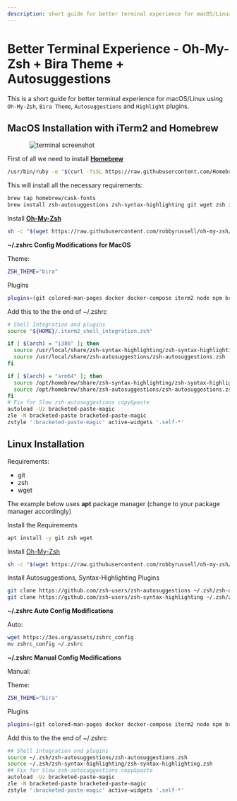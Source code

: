```yaml
---
description: short guide for better terminal experience for macOS/Linux using Oh-My-Zsh, Bira Theme Autosuggestions, and Highlight plugins.
---
```


# Better Terminal Experience - Oh-My-Zsh + Bira Theme + Autosuggestions

This is a short guide for better terminal experience for macOS/Linux using `Oh-My-Zsh`, `Bira Theme`, `Autosuggestions` and `Highlight` plugins.

## MacOS Installation with iTerm2 and Homebrew

<div style="width:80%; margin:0 auto">
   <img src="/assets/images/guides/better-terminal-experience/linuxTerminal.png" alt="terminal screenshot">
</div>

First of all we need to install [**Homebrew**](https://brew.sh/)

```bash
/usr/bin/ruby -e "$(curl -fsSL https://raw.githubusercontent.com/Homebrew/install/master/install)"
```

This will install all the necessary requirements:

```bash
brew tap homebrew/cask-fonts
brew install zsh-autosuggestions zsh-syntax-highlighting git wget zsh iterm2 font-fira-code-nerd-font 
```

Install [**Oh-My-Zsh**](https://github.com/robbyrussell/oh-my-zsh)

```bash
sh -c "$(wget https://raw.githubusercontent.com/robbyrussell/oh-my-zsh/master/tools/install.sh -O -)"
```

**~/.zshrc Config Modifications for MacOS**

Theme:

```bash
ZSH_THEME="bira"
```

Plugins

```bash
plugins=(git colored-man-pages docker docker-compose iterm2 node npm brew pip colorize macos pyenv colorize adb aws)
```

Add this to the the end of ~/.zshrc

```bash
# Shell Integration and plugins
source "${HOME}/.iterm2_shell_integration.zsh"

if [ $(arch) = "i386" ]; then
  source /usr/local/share/zsh-syntax-highlighting/zsh-syntax-highlighting.zsh
  source /usr/local/share/zsh-autosuggestions/zsh-autosuggestions.zsh
fi

if [ $(arch) = "arm64" ]; then
  source /opt/homebrew/share/zsh-syntax-highlighting/zsh-syntax-highlighting.zsh
  source /opt/homebrew/share/zsh-autosuggestions/zsh-autosuggestions.zsh
fi
# Fix for Slow zsh-autosuggestions copy&paste
autoload -Uz bracketed-paste-magic
zle -N bracketed-paste bracketed-paste-magic
zstyle ':bracketed-paste-magic' active-widgets '.self-*'
```

## Linux Installation

Requirements:

-   git
-   zsh
-   wget

The example below uses **apt** package manager (change to your package manager accordingly)

Install the Requirements

```bash
apt install -y git zsh wget
```

Install [Oh-My-Zsh](https://github.com/robbyrussell/oh-my-zsh)

```bash
sh -c "$(wget https://raw.githubusercontent.com/robbyrussell/oh-my-zsh/master/tools/install.sh -O -)"
```

Install Autosuggestions, Syntax-Highlighting Plugins

```bash
git clone https://github.com/zsh-users/zsh-autosuggestions ~/.zsh/zsh-autosuggestions
git clone https://github.com/zsh-users/zsh-syntax-highlighting ~/.zsh/zsh-syntax-highlighting
```

**~/.zshrc Auto Config Modifications**

Auto:

```bash
wget https://3os.org/assets/zshrc_config
mv zshrc_config ~/.zshrc
```

**~/.zshrc Manual Config Modifications**



Manual:

Theme:

```bash
ZSH_THEME="bira"
```

Plugins

```bash
plugins=(git colored-man-pages docker docker-compose iterm2 node npm brew pip colorize macos pyenv colorize adb aws)
```

Add this to the the end of ~/.zshrc

```bash
## Shell Integration and plugins
source ~/.zsh/zsh-autosuggestions/zsh-autosuggestions.zsh
source ~/.zsh/zsh-syntax-highlighting/zsh-syntax-highlighting.zsh
## Fix for Slow zsh-autosuggestions copy&paste
autoload -Uz bracketed-paste-magic
zle -N bracketed-paste bracketed-paste-magic
zstyle ':bracketed-paste-magic' active-widgets '.self-*'
```
